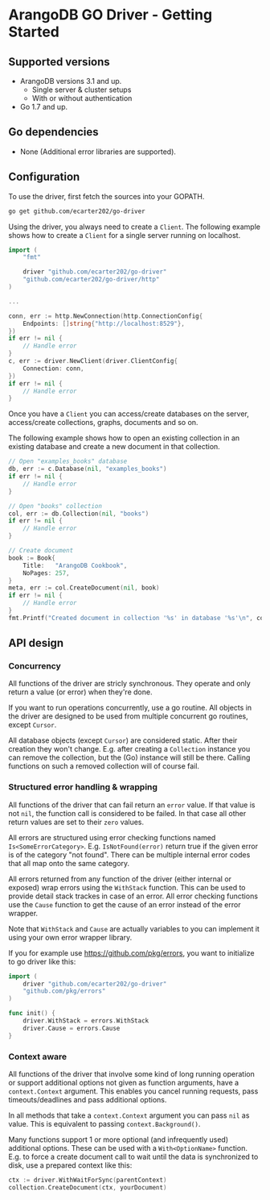 # ArangoDB GO Driver - Getting Started

## Supported versions

- ArangoDB versions 3.1 and up.
  - Single server & cluster setups
  - With or without authentication
- Go 1.7 and up.

## Go dependencies

- None (Additional error libraries are supported).

## Configuration

To use the driver, first fetch the sources into your GOPATH.

```sh
go get github.com/ecarter202/go-driver
```

Using the driver, you always need to create a `Client`.
The following example shows how to create a `Client` for a single server
running on localhost.

```go
import (
	"fmt"

	driver "github.com/ecarter202/go-driver"
	"github.com/ecarter202/go-driver/http"
)

...

conn, err := http.NewConnection(http.ConnectionConfig{
    Endpoints: []string{"http://localhost:8529"},
})
if err != nil {
    // Handle error
}
c, err := driver.NewClient(driver.ClientConfig{
    Connection: conn,
})
if err != nil {
    // Handle error
}
```

Once you have a `Client` you can access/create databases on the server,
access/create collections, graphs, documents and so on.

The following example shows how to open an existing collection in an existing database
and create a new document in that collection.

```go
// Open "examples_books" database
db, err := c.Database(nil, "examples_books")
if err != nil {
    // Handle error
}

// Open "books" collection
col, err := db.Collection(nil, "books")
if err != nil {
    // Handle error
}

// Create document
book := Book{
    Title:   "ArangoDB Cookbook",
    NoPages: 257,
}
meta, err := col.CreateDocument(nil, book)
if err != nil {
    // Handle error
}
fmt.Printf("Created document in collection '%s' in database '%s'\n", col.Name(), db.Name())
```

## API design

### Concurrency

All functions of the driver are stricly synchronous. They operate and only return a value (or error)
when they're done.

If you want to run operations concurrently, use a go routine. All objects in the driver are designed
to be used from multiple concurrent go routines, except `Cursor`.

All database objects (except `Cursor`) are considered static. After their creation they won't change.
E.g. after creating a `Collection` instance you can remove the collection, but the (Go) instance
will still be there. Calling functions on such a removed collection will of course fail.

### Structured error handling & wrapping

All functions of the driver that can fail return an `error` value. If that value is not `nil`, the
function call is considered to be failed. In that case all other return values are set to their `zero`
values.

All errors are structured using error checking functions named `Is<SomeErrorCategory>`.
E.g. `IsNotFound(error)` return true if the given error is of the category "not found".
There can be multiple internal error codes that all map onto the same category.

All errors returned from any function of the driver (either internal or exposed) wrap errors
using the `WithStack` function. This can be used to provide detail stack trackes in case of an error.
All error checking functions use the `Cause` function to get the cause of an error instead of the error wrapper.

Note that `WithStack` and `Cause` are actually variables to you can implement it using your own error
wrapper library.

If you for example use https://github.com/pkg/errors, you want to initialize to go driver like this:

```go
import (
    driver "github.com/ecarter202/go-driver"
    "github.com/pkg/errors"
)

func init() {
    driver.WithStack = errors.WithStack
    driver.Cause = errors.Cause
}
```

### Context aware

All functions of the driver that involve some kind of long running operation or
support additional options not given as function arguments, have a `context.Context` argument.
This enables you cancel running requests, pass timeouts/deadlines and pass additional options.

In all methods that take a `context.Context` argument you can pass `nil` as value.
This is equivalent to passing `context.Background()`.

Many functions support 1 or more optional (and infrequently used) additional options.
These can be used with a `With<OptionName>` function.
E.g. to force a create document call to wait until the data is synchronized to disk,
use a prepared context like this:

```go
ctx := driver.WithWaitForSync(parentContext)
collection.CreateDocument(ctx, yourDocument)
```
